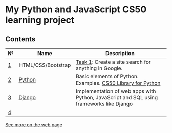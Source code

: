 # My Python and JavaScript CS50 learning project

## Contents

|№ | Name | Description|
|---|--------|------------------------| 
| [1](https://youtu.be/zFZrkCIc2Oc) | HTML/CSS/Bootstrap  | [Task 1](https://vit-um.github.io/search/index.html): Create a site search for anything in Google. |
| [2](https://youtu.be/EOLPQdVj5Ac) | [Python](python/README.md) | Basic elements of Python. Examples. [CS50 Library for Python](https://github.com/cs50/python-cs50) |
| [3](https://youtu.be/w8q0C-C1js4) | [Django](django/README.md) | Implementation of web apps with Python, JavaScript and SQL using frameworks like Django |  
| [4](Task2.html)|||

[See more on the web page](https://vit-um.github.io/index.html)
